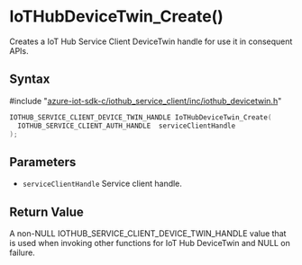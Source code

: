 # IoTHubDeviceTwin_Create()

Creates a IoT Hub Service Client DeviceTwin handle for use it in consequent APIs.

## Syntax

\#include "[azure-iot-sdk-c/iothub_service_client/inc/iothub_devicetwin.h](../iot-c-ref-iothub-devicetwin-h.md)"  
```C
IOTHUB_SERVICE_CLIENT_DEVICE_TWIN_HANDLE IoTHubDeviceTwin_Create(
  IOTHUB_SERVICE_CLIENT_AUTH_HANDLE  serviceClientHandle
);
```

## Parameters
* `serviceClientHandle` Service client handle.

## Return Value
A non-NULL IOTHUB_SERVICE_CLIENT_DEVICE_TWIN_HANDLE value that is used when invoking other functions for IoT Hub DeviceTwin and NULL on failure.

